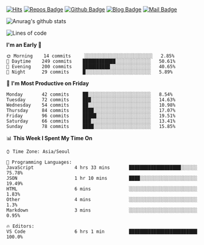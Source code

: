 

[![Hits](https://hits.seeyoufarm.com/api/count/incr/badge.svg?url=https%3A%2F%2Fgithub.com/sangm1n)](https://hits.seeyoufarm.com) 
[![Repos Badge](https://badges.pufler.dev/repos/sangm1n)](https://badges.pufler.dev)
[![Github Badge](http://img.shields.io/badge/-github-black?style=flat-square&logo=github&logoColor=white&link=https:https://github.com/sangm1n/)](https://github.com/sangm1n/)
[![Blog Badge](http://img.shields.io/badge/-devlog-00C7B7?style=flat-square&logo=Netlify&logoColor=white&link=https:https://sangminlog.netlify.app/)](https://sangminlog.netlify.app/)
[![Mail Badge](http://img.shields.io/badge/-mail-D14836?style=flat-square&logo=Gmail&logoColor=white&link=mailto:dltkd96als@naver.com)](mailto:dltkd96als@naver.com/)

![Anurag's github stats](https://github-readme-stats.vercel.app/api?username=sangm1n&show_icons=true&theme=highcontrast)

 
<!--START_SECTION:waka-->
![Lines of code](https://img.shields.io/badge/From%20Hello%20World%20I%27ve%20Written-2.2%20million%20lines%20of%20code-blue)

**I'm an Early 🐤** 

```text
🌞 Morning    14 commits     ░░░░░░░░░░░░░░░░░░░░░░░░░   2.85% 
🌆 Daytime    249 commits    ████████████░░░░░░░░░░░░░   50.61% 
🌃 Evening    200 commits    ██████████░░░░░░░░░░░░░░░   40.65% 
🌙 Night      29 commits     █░░░░░░░░░░░░░░░░░░░░░░░░   5.89%

```
📅 **I'm Most Productive on Friday** 

```text
Monday       42 commits     ██░░░░░░░░░░░░░░░░░░░░░░░   8.54% 
Tuesday      72 commits     ███░░░░░░░░░░░░░░░░░░░░░░   14.63% 
Wednesday    54 commits     ██░░░░░░░░░░░░░░░░░░░░░░░   10.98% 
Thursday     84 commits     ████░░░░░░░░░░░░░░░░░░░░░   17.07% 
Friday       96 commits     █████░░░░░░░░░░░░░░░░░░░░   19.51% 
Saturday     66 commits     ███░░░░░░░░░░░░░░░░░░░░░░   13.41% 
Sunday       78 commits     ████░░░░░░░░░░░░░░░░░░░░░   15.85%

```


📊 **This Week I Spent My Time On** 

```text
⌚︎ Time Zone: Asia/Seoul

💬 Programming Languages: 
JavaScript               4 hrs 33 mins       ███████████████████░░░░░░   75.78% 
JSON                     1 hr 10 mins        ████░░░░░░░░░░░░░░░░░░░░░   19.49% 
HTML                     6 mins              ░░░░░░░░░░░░░░░░░░░░░░░░░   1.83% 
Other                    4 mins              ░░░░░░░░░░░░░░░░░░░░░░░░░   1.3% 
Markdown                 3 mins              ░░░░░░░░░░░░░░░░░░░░░░░░░   0.95%

🔥 Editors: 
VS Code                  6 hrs 1 min         █████████████████████████   100.0%

```


<!--END_SECTION:waka-->


<!--
**sangm1n/sangm1n** is a ✨ _special_ ✨ repository because its `README.md` (this file) appears on your GitHub profile.

Here are some ideas to get you started:

- 🔭 I’m currently working on ...
- 🌱 I’m currently learning ...
- 👯 I’m looking to collaborate on ...
- 🤔 I’m looking for help with ...
- 💬 Ask me about ...
- 📫 How to reach me: ...
- 😄 Pronouns: ...
- ⚡ Fun fact: ...

https://shields.io/
-->


